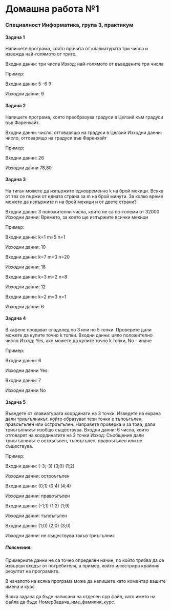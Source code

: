 # Домашна работа №1
### Cпециалност Информатика, група 3, практикум

#### Задача 1

Напишете програма, която прочита от клавиатурата три числа и извежда най-голямото от трите.

Входни данни: три числа
Изход: най-голямото от въведените три числа

Пример:

Входни данни:
5 -6 9

Изходни данни:
9

#### Задача 2

Напишете програма, която преобразува градуси в Целзий към градуси във Фаренхайт.

Входни данни: число, отговарящо на градуси в Целзий
Изходни данни: число, отговарящо на градуси във Фаренхайт

Пример:

Входни данни:
26

Изходни данни
78,80

####  Задача 3
На тиган можете да изпържите едновременно k на брой мекици. Всяка от тях се пържи от едната страна за m на брой минути. За колко време можете да изпържите n на брой мекици и от двете страни?

Входни данни: 3 положителни числа, които не са по-големи от 32000
Изходни данни: Времето,  за което ще изпържите всички мекици


Пример:

Входни данни:
k=1 m=5 n=1

Изходни данни:
10

Входни данни:
k=7 m=3 n=20

Изходни данни:
18

Входни данни:
k=3 m=2 n=8

Изходни данни:
12

Входни данни:
k=2 m=3 n=1

Изходни данни:
6

#### Задача 4

В кафене продават сладолед по 3 или по 5 топки. Проверете дали можете да купите точно k топки.
Входни данни: цяло положително число
Изход: Yes, ако можете да купите точно k топки, No – иначе

Пример:

Входни данни:
6

Изходни данни
Yes

Входни данни:
7

Изходни данни
No

#### Задача 5

Въведете от клавиатурата координати на 3 точки. Изведете на екрана дали триъгълникът, който образуват тези точки е тъпоъгълен, правоъгълен или остроъгълен. Направете проверка и за това, дали триъгълникът изобщо съществува.
Входни данни: 6 числа, които отговарят на координатите на 3 точки
Изход: Съобщение дали триъгълникът е остръгълен, тъпоъгълен, правоъгълен или не съществува.

Пример:

Входни данни:
(-3;-3) (3;0) (1;2)

Изходни данни:
остроъгълен

Входни данни:
(0;1) (0;4) (4;4)

Изходни данни:
правоъгълен

Входни данни:
(-1;1) (1;2) (1;9)

Изходни данни:
тъпоъгълен

Входни данни:
(1;0) (2;0) (3;0)

Изходни данни:
не съществува такъв триъгълник

##### Пояснения:

Примерните данни не са точно определен начин, по който трябва да се извърши входът от потребителя, а пример, който илюстрира крайния резултат на програмите.

В началото на всяка програма може да напишете като коментар вашите имена и курс

Всяка задача да бъде написана на отделен cpp файл, като името на файла да бъде НомерЗадача_име_фамилия_курс.
